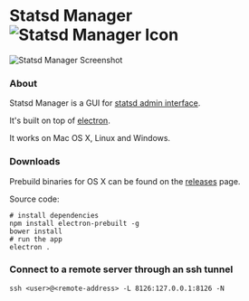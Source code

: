 # Statsd Manager ![Statsd Manager Icon](https://raw.githubusercontent.com/petethepig/statsd-manager/master/icon.iconset/icon_32x32.png)

![Statsd Manager Screenshot](http://f.cl.ly/items/2N2g2O1P2C2U3n263k3K/Image%202015-07-01%20at%205.01.58%20PM.png)

### About

Statsd Manager is a GUI for [statsd admin interface](https://github.com/etsy/statsd/blob/master/docs/admin_interface.md).

It's built on top of [electron](https://github.com/atom/electron).

It works on Mac OS X, Linux and Windows.

### Downloads

Prebuild binaries for OS X can be found on the [releases](https://github.com/petethepig/statsd-manager/releases) page.

Source code:

```shell
# install dependencies
npm install electron-prebuilt -g
bower install
# run the app
electron .
```

### Connect to a remote server through an ssh tunnel

```shell
ssh <user>@<remote-address> -L 8126:127.0.0.1:8126 -N
```

